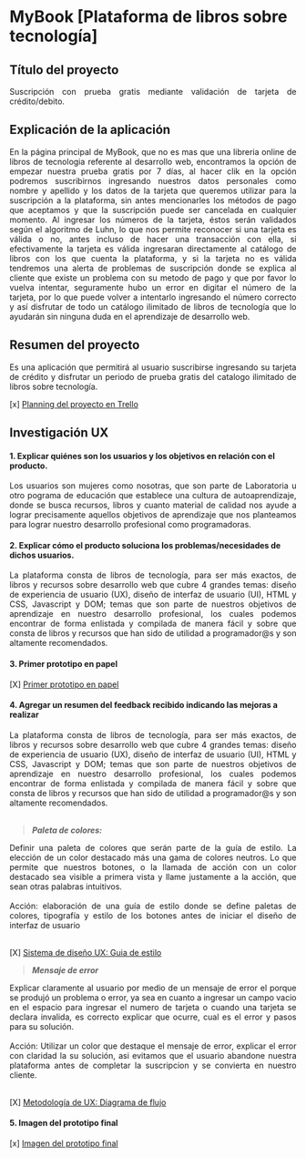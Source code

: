 
# MyBook [Plataforma de libros sobre tecnología]


## Título del proyecto
<div style="text-align: justify"> Suscripción con prueba gratis mediante validación de tarjeta de crédito/debito. </div>


## Explicación de la aplicación
<div style="text-align: justify"> En la página principal de MyBook, que no es mas que una libreria online de libros de tecnologia referente al desarrollo web, encontramos la opción de empezar nuestra prueba gratis por 7 días, al hacer clik en la opción podremos suscribirnos ingresando nuestros datos personales como nombre y apellido y los datos de la tarjeta que queremos utilizar para la suscripción a la plataforma, sin antes mencionarles los métodos de pago que aceptamos y que la suscripción puede ser cancelada en cualquier momento.
Al ingresar los números de la tarjeta, éstos serán validados según el algoritmo de Luhn, lo que nos permite reconocer si una tarjeta es válida o no, antes incluso de hacer una transacción con ella, si efectivamente la tarjeta es válida ingresaran directamente al catálogo de libros con los que cuenta la plataforma, y si la tarjeta no es válida tendremos una alerta de problemas de suscripción donde se explica al cliente que existe un problema con su metodo de pago y que por favor lo vuelva intentar, seguramente hubo un error en digitar el número de la tarjeta, por lo que puede volver a intentarlo ingresando el número correcto y así disfrutar de todo un catálogo ilimitado de libros de tecnología que lo ayudarán sin ninguna duda en el aprendizaje de desarrollo web. </div>


## Resumen del proyecto
<div style="text-align: justify">Es una aplicación que permitirá al usuario suscribirse ingresando su tarjeta de crédito y disfrutar un periodo de prueba gratis del catalogo ilimitado de libros sobre tecnología.</div>  

[x] [Planning del proyecto en Trello](https://trello.com/b/EwSvpk9O/lim013-card-validation)  

## Investigación UX  

#### 1. Explicar quiénes son los usuarios y los objetivos en relación con el producto. 
  
<div style="text-align: justify"> Los usuarios son mujeres como nosotras, que son parte de Laboratoria u otro pograma de educación que establece una cultura de autoaprendizaje, donde se busca recursos, libros y cuanto material de calidad nos ayude a lograr precisamente aquellos objetivos de aprendizaje que nos planteamos para lograr nuestro desarrollo profesional como programadoras. </div>  

#### 2. Explicar cómo el producto soluciona los problemas/necesidades de dichos usuarios.  

<div style="text-align: justify"> La plataforma consta de libros de tecnología, para ser más exactos, de libros y recursos sobre desarrollo web que cubre 4 grandes temas: diseño de experiencia de usuario (UX), diseño de interfaz de usuario (UI), HTML y CSS, Javascript y DOM; temas que son parte de nuestros objetivos de aprendizaje en nuestro desarrollo profesional, los cuales podemos encontrar de forma enlistada y compilada de manera fácil y sobre que consta de libros y recursos que han sido de utilidad a programador@s y son altamente recomendados.</div>


#### 3. Primer prototipo en papel  

[X] [Primer prototipo en papel](src/documents\LIM013-card-validation-prototipo-papel.pdf)  

#### 4. Agregar un resumen del feedback recibido indicando las mejoras a realizar
<div style="text-align: justify"> La plataforma consta de libros de tecnología, para ser más exactos, de libros y recursos sobre desarrollo web que cubre 4 grandes temas: diseño de experiencia de usuario (UX), diseño de interfaz de usuario (UI), HTML y CSS, Javascript y DOM; temas que son parte de nuestros objetivos de aprendizaje en nuestro desarrollo profesional, los cuales podemos encontrar de forma enlistada y compilada de manera fácil y sobre que consta de libros y recursos que han sido de utilidad a programador@s y son altamente recomendados.</div><br>  

  >*__Paleta de colores:__*

  <div style="text-align: justify"> Definir una paleta de colores que serán parte de la guía de estilo. La elección de un color destacado más una gama de colores neutros. Lo que   permite que nuestros botones, o la llamada de acción con un color destacado sea visible a primera vista y llame justamente a la acción, que sean otras palabras intuitivos.       </div><br>  

  <div style="text-align: justify">Acción: elaboración de una guía de estilo donde se define paletas de colores, tipografía y estilo de los botones antes de iniciar el diseño de   interfaz de usuario</div><br>  

  [X] [Sistema de diseño UX: Guia de estilo](src/documents\LIM013-card-validation-guia-de-estilos.pdf)<br>  

  >*__Mensaje de error__*

  <div style="text-align: justify"> Explicar claramente al usuario por medio de un mensaje de error el porque se produjó un problema o error, ya sea en cuanto a ingresar un        campo vacio en el espacio para ingresar el numero de tarjeta o cuando una tarjeta se declara invalida, es correcto explicar que ocurre, cual es el error y pasos para su          solución.</div><br>  

  <div style="text-align: justify">Acción: Utilizar un color que destaque el mensaje de error, explicar el error con claridad la su solución, asi evitamos que el usuario           abandone nuestra plataforma antes de completar la suscripcion y se convierta en nuestro cliente.</div><br>  

  [X] [Metodología de UX: Diagrama de flujo](src/documents\LIM013-card-validation-diagrama-de-flujo.pdf)<br>  

#### 5. Imagen del prototipo final
[x] [Imagen del prototipo final](src/documents\LIM013-card-validation-prototipo-figma.pdf)   


